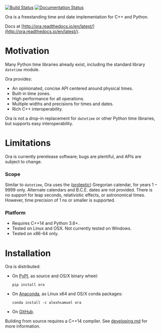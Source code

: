 [![Build Status](https://travis-ci.org/alexhsamuel/ora.svg?branch=master)](https://travis-ci.org/alexhsamuel/ora)
[![Documentation Status](https://readthedocs.org/projects/ora/badge/?version=latest)](http://ora.readthedocs.io/en/latest/?badge=latest)

Ora is a freestanding time and date implementation for C++ and Python.

Docs at [http://ora.readthedocs.io/en/latest/](http://ora.readthedocs.io/en/latest/).


# Motivation

Many Python time libraries already exist, including the standard library
`datetime` module.  

Ora provides:
- An opinionated, concise API centered around physical times.
- Built-in time zones.
- High performance for all operations.
- Multiple widths and precisions for times and dates.
- Rich C++ interoperability.

Ora is not a drop-in replacement for `datetime` or other Python time libraries,
but supports easy interoperability.


# Limitations

Ora is currently prerelease software; bugs are plentiful, and APIs are subject
to change.

### Scope

Similar to `datetime`, Ora uses the
([proleptic](https://en.wikipedia.org/wiki/Proleptic_Gregorian_calendar))
Gregorian calendar, for years 1 &ndash; 9999 only.  Alternate calendars and
B.C.E. dates are not provided.  There is no support for leap seconds,
relativistic effects, or astronomical times.  However, time precision of 1 ns
or smaller is supported.


### Platform

- Requires C++14 and Python 3.6+.
- Tested on Linux and OSX.  Not currently tested on Windows.
- Tested on x86-64 only.


# Installation

Ora is distributed:

- On [PyPI](https://pypi.python.org/pypi/ora), as source and OS/X binary wheel:
  ```
  pip install ora
  ```

- On [Anaconda](https://anaconda.org/alexhsamuel/ora), as Linux x64 and OS/X
  conda packages:
  ```
  conda install -c alexhsamuel ora
  ```

- On [GitHub](https://github.com/alexhsamuel/ora).

Building from source requires a C++14 compiler.  See
[developing.md](docs/developing.md) for more information.



